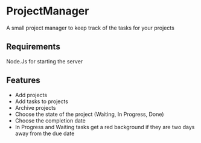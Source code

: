 # ProjectManager

A small project manager to keep track of the tasks for your projects

## Requirements

Node.Js for starting the server

## Features

* Add projects
* Add tasks to projects
* Archive projects
* Choose the state of the project (Waiting, In Progress, Done)
* Choose the completion date
* In Progress and Waiting tasks get a red background if they are two days away from the due date
